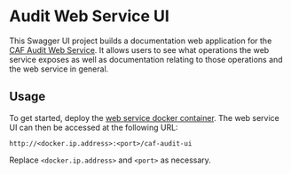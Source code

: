# Audit Web Service UI

This Swagger UI project builds a documentation web application for the [CAF Audit Web Service](https://github.com/CAFAudit/audit-service/tree/develop/caf-audit--service). It allows users to see what operations the web service exposes as well as documentation relating to those operations and the web service in general.

## Usage

To get started, deploy the [web service docker container](https://github.com/CAFAudit/audit-service/tree/develop/caf-audit-management-service-container). The web service UI can then be accessed at the following URL:

	http://<docker.ip.address>:<port>/caf-audit-ui

Replace `<docker.ip.address>` and `<port>` as necessary.
